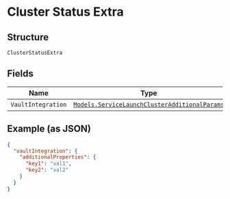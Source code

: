 
# Cluster Status Extra

## Structure

`ClusterStatusExtra`

## Fields

| Name | Type | Tags | Description |
|  --- | --- | --- | --- |
| `VaultIntegration` | [`Models.ServiceLaunchClusterAdditionalParams`](../../doc/models/service-launch-cluster-additional-params.md) | Optional | - |

## Example (as JSON)

```json
{
  "vaultIntegration": {
    "additionalProperties": {
      "key1": "val1",
      "key2": "val2"
    }
  }
}
```

